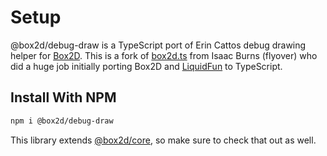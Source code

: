 # Setup

@box2d/debug-draw is a TypeScript port of Erin Cattos debug drawing helper for [Box2D](https://github.com/erincatto/box2d).
This is a fork of [box2d.ts](https://github.com/flyover/box2d.ts) from Isaac Burns (flyover) who did a huge job initially porting Box2D and [LiquidFun](https://github.com/google/liquidfun) to TypeScript.

## Install With NPM

```bash
npm i @box2d/debug-draw
```

This library extends [@box2d/core](../../core/README.md), so make sure to check that out as well.
